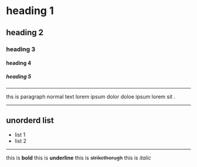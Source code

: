 # heading 1
## heading 2
### heading 3
#### heading 4
##### heading 5

---

ths is paragraph normal text lorem ipsum dolor doloe ipsum lorem sit .

---

## unorderd list

- list 1
- list 2

---

this is **bold**
this is __underline__
this is ~~strikethorugh~~
this is _italic_
                